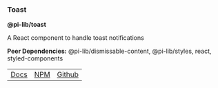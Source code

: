 ### Toast

**@pi-lib/toast**

A React component to handle toast notifications

**Peer Dependencies:** @pi-lib/dismissable-content, @pi-lib/styles, react, styled-components

<table>
  <tbody>
    <tr>
      <td><a href="https://pi.lance-taylor.com/?path=/docs/molecules-ui-toast" target="_blank">Docs</a></td>
      <td><a href="https://www.npmjs.com/package/@pi-lib/toast?activeTab=readme" target="_blank">NPM</a></td>
      <td><a href="https://github.com/lancerael/pi/tree/main/src/packages/components/molecules/ui/Toast" target="_blank">Github</a></td>
    </tr>
  </tbody>
</table>
